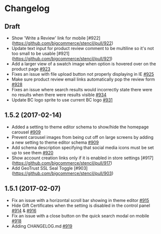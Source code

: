 # Changelog

## Draft
- Show 'Write a Review' link for mobile [#922] (https://github.com/bigcommerce/stencil/pull/922)
- Update text input for product review comment to be multiline so it's not too small to be usable [#921] (https://github.com/bigcommerce/stencil/pull/921)
- Add a larger view of a swatch image when option is hovered over on the product page [#923](https://github.com/bigcommerce/stencil/pull/923)
- Fixes an issue with file upload button not properly displaying in IE [#925](https://github.com/bigcommerce/stencil/pull/925)
- Make sure product review email links automatically pop the review form [#928](https://github.com/bigcommerce/stencil/pull/928)
- Fixes an issue where search results would incorrectly state there were no results when there were results visible [#934](https://github.com/bigcommerce/stencil/pull/934)
- Update BC logo sprite to use current BC logo [#931](https://github.com/bigcommerce/stencil/pull/931)

## 1.5.2 (2017-02-14)
- Added a setting to theme editor schema to show/hide the homepage carousel [#909](https://github.com/bigcommerce/stencil/pull/909)
- Prevent carousel images from being cut off on large screens by adding a new setting to theme editor schema [#909](https://github.com/bigcommerce/stencil/pull/909)
- Add schema description specifying that social media icons must be set up to see them [#920](https://github.com/bigcommerce/stencil/pull/920)
- Show account creation links only if it is enabled in store settings [#917] (https://github.com/bigcommerce/stencil/pull/917)
- Add GeoTrust SSL Seal Toggle [#903] (https://github.com/bigcommerce/stencil/pull/903)

## 1.5.1 (2017-02-07)
- Fix an issue with a horizontal scroll bar showing in theme editor [#915](https://github.com/bigcommerce/stencil/pull/915)
- Hide Gift Certificates when the setting is disabled in the control panel [#914](https://github.com/bigcommerce/stencil/pull/914) & [#916](https://github.com/bigcommerce/stencil/pull/916)
- Fix an issue with a close button on the quick search modal on mobile [#918](https://github.com/bigcommerce/stencil/pull/918)
- Adding CHANGELOG.md [#919](https://github.com/bigcommerce/stencil/pull/919)

